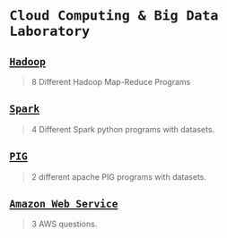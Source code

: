 # `Cloud Computing & Big Data Laboratory`

## [`Hadoop`](https://github.com/pruthvidarshanss/msrit-cc-bd-lab/tree/hadoop)

> 8 Different Hadoop Map-Reduce Programs 

## [`Spark`](https://github.com/pruthvidarshanss/msrit-cc-bd-lab/tree/spark)

> 4 Different Spark python programs with datasets.

## [`PIG`](https://github.com/pruthvidarshanss/msrit-cc-bd-lab/tree/apache-pig-demo)

> 2 different apache PIG programs with datasets.

## [`Amazon Web Service`](https://github.com/pruthvidarshanss/msrit-cc-bd-lab/tree/aws)

> 3 AWS questions.
